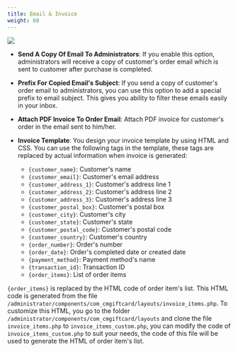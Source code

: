 ```yaml
---
title: Email & Invoice
weight: 60
---
```

![](/images/configuration_09.jpg)

* **Send A Copy Of Email To Administrators**: If you enable this option, administrators will receive a copy of customer's order email which is sent to customer after purchase is completed.
* **Prefix For Copied Email's Subject**: If you send a copy of customer's order email to administrators, you can use this option to add a special prefix to email subject. This gives you ability to filter these emails easily in your inbox.
* **Attach PDF Invoice To Order Email**: Attach PDF invoice for customer's order in the email sent to him/her.
* **Invoice Template**: You design your invoice template by using HTML and CSS. You can use the following tags in the template, these tags are replaced by actual information when invoice is generated:

  * `{customer_name}`: Customer's name
  * `{customer_email}`: Customer's email address
  * `{customer_address_1}`: Customer's address line 1
  * `{customer_address_2}`: Customer's address line 2
  * `{customer_address_3}`: Customer's address line 3
  * `{customer_postal_box}`: Customer's postal box
  * `{customer_city}`: Customer's city
  * `{customer_state}`: Customer's state
  * `{customer_postal_code}`: Customer's postal code
  * `{customer_country}`: Customer's country
  * `{order_number}`: Order's number
  * `{order_date}`: Order's completed date or created date
  * `{payment_method}`: Payment method's name
  * `{transaction_id}`: Transaction ID
  * `{order_items}`: List of order items

`{order_items}` is replaced by the HTML code of order item's list. This HTML code is generated from the file `/administrator/components/com_cmgiftcard/layouts/invoice_items.php`. To customize this HTML, you go to the folder `/administrator/components/com_cmgiftcard/layouts` and clone the file `invoice_items.php` to `invoice_items_custom.php`, you can modify the code of `invoice_items_custom.php` to suit your needs, the code of this file will be used to generate the HTML of order item's list.
